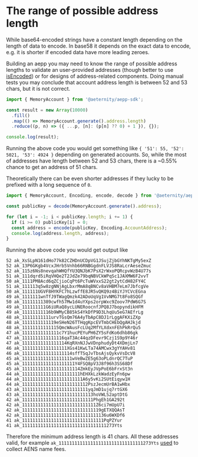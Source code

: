 # The range of possible address length

While base64-encoded strings have a constant length depending on the length of data to encode. In
base58 it depends on the exact data to encode, e.g. it is shorter if encoded data have more
leading zeroes.

Building an aepp you may need to know the range of possible address lengths to validate an
user-provided addresses (though better to use [isEncoded]) or for designs of address-related
components. Doing manual tests you may conclude that account address length is between 52 and 53
chars, but it is not correct.

```js
import { MemoryAccount } from '@aeternity/aepp-sdk';

const result = new Array(10000)
  .fill()
  .map(() => MemoryAccount.generate().address.length)
  .reduce((p, n) => ({ ...p, [n]: (p[n] ?? 0) + 1 }), {});

console.log(result);
```

Running the above code you would get something like `{ '51': 55, '52': 5021, '53': 4924 }`
depending on generated accounts. So, while the most of addresses have length between 52 and 53
chars, there is a ~0.55% chance to get an address of 51 chars.

Theoretically there can be even shorter addresses if they lucky to be prefixed with a long
sequence of `0`.

```js
import { MemoryAccount, Encoding, encode, decode } from '@aeternity/aepp-sdk';

const publicKey = decode(MemoryAccount.generate().address);

for (let i = -1; i < publicKey.length; i += 1) {
  if (i >= 0) publicKey[i] = 0;
  const address = encode(publicKey, Encoding.AccountAddress);
  console.log(address.length, address);
}
```

Running the above code you would get output like

```
52 ak_XsSLpN161dHo77k82CZHDnUCDpVG1JSujZjbGYhNKTgMy5exZ
52 ak_13P6GKgb4VcxJHrb5Vnhb66RNBGgdnFLVJS8RaLcrAeseZmuc
52 ak_115z6Ns8nevqahWHQfYU3QNJbK7PsX2rWxoPQRcpvWzB4U77s
51 ak_111dqrd5iRqVHQe2T2JdZe79bqNBVCkWPqSc1JAXMW6F2vvT
50 ak_1111PM8Acd6qZCjioCqPt6PcTuWVxxS22gt2ytCdH82FY4C
51 ak_111113q5w8zgNNjAgLbxrMmA8qBNCv8aVHBM7eLm7JbfcgVe
50 ak_111111UGVF8HYKFC7hLzwffE8JR5vQKQ9z4BiYJYCVcEGna
49 ak_1111111wnTfJ9TWagQmzk42ADoUqVg1VvNMG7t8Fo8SQGf
50 ak_11111111389cwfh57Mw1d4uYXps2orpWxc9Zoov7PdW6G7S
49 ak_111111111G6iURaQ8ycLUNERoocnfJPQ8J7bopyndikHFM
49 ak_11111111116b9WMyCB85kS4YkDfP9D3LhqUu5eG7AEfrLg
48 ak_11111111111urvTGsQm76A4yTbApC8DJ1rLggAFKXiZXp
48 ak_1111111111119eSHeN26TTHqgKpcEVTmbCHEbQgAHJkjd
48 ak_11111111111115QmcWAusFcLUq2MfYLXdxnFEhPkRrQu5
47 ak_11111111111111c7Y1hucPEYuPH6ZY5sFdKo6dhb86gk
47 ak_1111111111111116qaT3Ac44qzDFevr9Czj1S9p9Y46r
47 ak_11111111111111114KqRXnNJJwVDnphudyDt4XDmjLn7
46 ak_11111111111111111XGs41KwLTa74AMCwx3gYYAHv81
46 ak_1111111111111111114sffTSqJvTbsAjsQykvVsDcV8
45 ak_1111111111111111111wVeBwZE5g63oPLdnrQC7TuP
45 ak_11111111111111111111Y4FSQ8pV3J8f96h3SS68Df
45 ak_1111111111111111111114ZmkEyJVpPoE6bFrxSt3n
44 ak_1111111111111111111111hEHXkLzkWadzEyFn6pw
44 ak_11111111111111111111111A6y5vKi2SUtEiqyw1H
44 ak_1111111111111111111111112PszJecmUrBA1wHbx
43 ak_1111111111111111111111111yqJmD1ujq7rtGX6
43 ak_111111111111111111111111113hoVWLS2aptDtG
42 ak_111111111111111111111111111PhgEh1GA292t
42 ak_1111111111111111111111111111Z6ci7mUpU7i
42 ak_111111111111111111111111111119gETXQQAsT
42 ak_11111111111111111111111111111136u6WXDf6
41 ak_1111111111111111111111111111111PqPZYur
41 ak_11111111111111111111111111111111273Yts
```

Therefore the minimum address length is 41 chars. All these addresses valid, for example
`ak_11111111111111111111111111111111273Yts` [used] to collect AENS name fees.

[isEncoded]: https://sdk.aeternity.io/v14.1.0/api/functions/isEncoded.html
[used]: https://mainnet.aeternity.io/v3/accounts/ak_11111111111111111111111111111111273Yts
